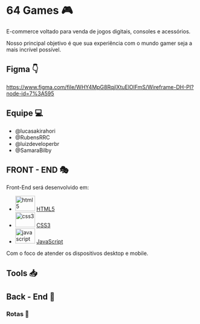 # 64 Games :video_game:

E-commerce voltado para venda de jogos digitais, consoles e acessórios. 

Nosso principal objetivo é que sua experiência com o mundo gamer seja a mais incrível possível.

## Figma :point_down:

https://www.figma.com/file/WHY4MpG8RqjlXtuElOlFmS/Wireframe-DH-PI?node-id=7%3A595

## Equipe :computer:
-   @lucasakirahori
-   @RubensRRC
-   @luizdeveloperbr
-   @SamaraBilby

## FRONT - END :performing_arts:

Front-End será desenvolvido em:

- <img src="https://cdn.jsdelivr.net/gh/devicons/devicon/icons/html5/html5-original.svg" height="40" width="52" alt="html5" title="html" /> [HTML5](https://www.w3schools.com/html/)
- <img src="https://cdn.jsdelivr.net/gh/devicons/devicon/icons/css3/css3-original.svg" height="40" width="52" alt="css3" title="css" /> [CSS3](https://www.w3schools.com/css/)
- <img src="https://cdn.jsdelivr.net/gh/devicons/devicon/icons/javascript/javascript-original.svg" height="40" width="52" alt="javascript" title="javascript" /> [JavaScript](https://www.javascript.com/)

Com o foco de atender os dispositivos desktop e mobile.

## Tools :inbox_tray:

## Back - End :construction:

### Rotas :twisted_rightwards_arrows: